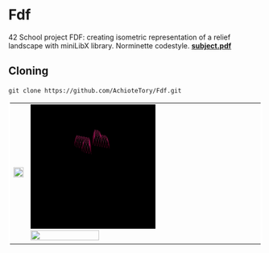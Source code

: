 # Fdf
42 School project FDF: creating isometric representation of a
relief landscape with miniLibX library. Norminette codestyle. 
[**subject.pdf**](fdf_subject.pdf)

## Cloning
```
git clone https://github.com/AchioteTory/Fdf.git
```

<div>
    <table cellpadding="60" bordercolor="white">
      <tr>
          <td>
                <img src="gifs/mars_square.gif" align="right" width=100% height=100%/>
          </td>
          <td>
              <div>
                  <img src="gifs/heart_square.gif" bordercolor="white" width=55% height=55%/>
              </div>
              <div>
                  <img src="gifs/t1_square.gif"  width=55% height=55%/>
              </div>
          </td>
        </tr>
    </table>
</div>
